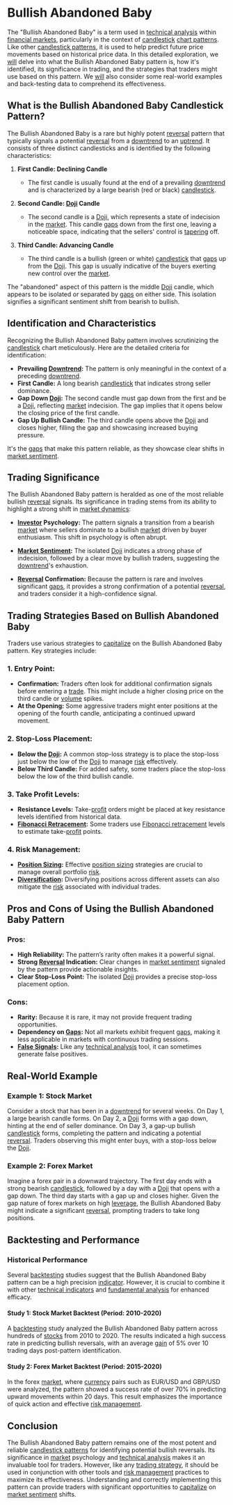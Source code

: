# Bullish Abandoned Baby

The "Bullish Abandoned Baby" is a term used in [technical analysis](../t/technical_analysis.md) within [financial markets](../f/financial_market.md), particularly in the context of [candlestick](../c/candlestick.md) [chart patterns](../c/chart_patterns.md). Like other [candlestick patterns](../c/candlestick_patterns.md), it is used to help predict future price movements based on historical price data. In this detailed exploration, we [will](../w/will.md) delve into what the Bullish Abandoned Baby pattern is, how it's identified, its significance in trading, and the strategies that traders might use based on this pattern. We [will](../w/will.md) also consider some real-world examples and back-testing data to comprehend its effectiveness.

## What is the Bullish Abandoned Baby Candlestick Pattern?

The Bullish Abandoned Baby is a rare but highly potent [reversal](../r/reversal.md) pattern that typically signals a potential [reversal](../r/reversal.md) from a [downtrend](../d/downtrend.md) to an [uptrend](../u/uptrend.md). It consists of three distinct candlesticks and is identified by the following characteristics:

1. **First Candle: Declining Candle**
   - The first candle is usually found at the end of a prevailing [downtrend](../d/downtrend.md) and is characterized by a large bearish (red or black) [candlestick](../c/candlestick.md).
   
2. **Second Candle: [Doji](../d/doji.md) Candle**
   - The second candle is a [Doji](../d/doji.md), which represents a state of indecision in the [market](../m/market.md). This candle [gaps](../g/gap.md) down from the first one, leaving a noticeable space, indicating that the sellers' control is [tapering](../t/tapering.md) off.
   
3. **Third Candle: Advancing Candle**
   - The third candle is a bullish (green or white) [candlestick](../c/candlestick.md) that [gaps](../g/gap.md) up from the [Doji](../d/doji.md). This gap is usually indicative of the buyers exerting new control over the [market](../m/market.md).

The "abandoned" aspect of this pattern is the middle [Doji](../d/doji.md) candle, which appears to be isolated or separated by [gaps](../g/gap.md) on either side. This isolation signifies a significant sentiment shift from bearish to bullish.

## Identification and Characteristics

Recognizing the Bullish Abandoned Baby pattern involves scrutinizing the [candlestick](../c/candlestick.md) chart meticulously. Here are the detailed criteria for identification:

- **Prevailing [Downtrend](../d/downtrend.md):** The pattern is only meaningful in the context of a preceding [downtrend](../d/downtrend.md).
- **First Candle:** A long bearish [candlestick](../c/candlestick.md) that indicates strong seller dominance.
- **Gap Down [Doji](../d/doji.md):** The second candle must gap down from the first and be a [Doji](../d/doji.md), reflecting [market](../m/market.md) indecision. The gap implies that it opens below the closing price of the first candle.
- **Gap Up Bullish Candle:** The third candle opens above the [Doji](../d/doji.md) and closes higher, filling the gap and showcasing increased buying pressure.

It's the [gaps](../g/gap.md) that make this pattern reliable, as they showcase clear shifts in [market sentiment](../m/market_sentiment.md).

## Trading Significance

The Bullish Abandoned Baby pattern is heralded as one of the most reliable bullish [reversal](../r/reversal.md) signals. Its significance in trading stems from its ability to highlight a strong shift in [market dynamics](../m/market_dynamics.md):

- **[Investor](../i/investor.md) Psychology:** The pattern signals a transition from a bearish [market](../m/market.md) where sellers dominate to a bullish [market](../m/market.md) driven by buyer enthusiasm. This shift in psychology is often abrupt.
  
- **[Market Sentiment](../m/market_sentiment.md):** The isolated [Doji](../d/doji.md) indicates a strong phase of indecision, followed by a clear move by bullish traders, suggesting the [downtrend](../d/downtrend.md)'s exhaustion.

- **[Reversal](../r/reversal.md) Confirmation:** Because the pattern is rare and involves significant [gaps](../g/gap.md), it provides a strong confirmation of a potential [reversal](../r/reversal.md), and traders consider it a high-confidence signal.

## Trading Strategies Based on Bullish Abandoned Baby

Traders use various strategies to [capitalize](../c/capitalize.md) on the Bullish Abandoned Baby pattern. Key strategies include:

### 1. **Entry Point:**

- **Confirmation:** Traders often look for additional confirmation signals before entering a [trade](../t/trade.md). This might include a higher closing price on the third candle or [volume](../v/volume.md) spikes.
- **At the Opening:** Some aggressive traders might enter positions at the opening of the fourth candle, anticipating a continued upward movement.

### 2. **Stop-Loss Placement:**

- **Below the [Doji](../d/doji.md):** A common stop-loss strategy is to place the stop-loss just below the low of the [Doji](../d/doji.md) to manage [risk](../r/risk.md) effectively.
- **Below Third Candle:** For added safety, some traders place the stop-loss below the low of the third bullish candle.

### 3. **Take Profit Levels:**

- **Resistance Levels:** Take-[profit](../p/profit.md) orders might be placed at key resistance levels identified from historical data.
- **[Fibonacci Retracement](../f/fibonacci_retracement.md):** Some traders use [Fibonacci retracement](../f/fibonacci_retracement.md) levels to estimate take-[profit](../p/profit.md) points.

### 4. **Risk Management:**

- **[Position Sizing](../p/position_sizing.md):** Effective [position sizing](../p/position_sizing.md) strategies are crucial to manage overall portfolio [risk](../r/risk.md).
- **[Diversification](../d/diversification.md):** Diversifying positions across different assets can also mitigate the [risk](../r/risk.md) associated with individual trades.

## Pros and Cons of Using the Bullish Abandoned Baby Pattern

### Pros:
- **High Reliability:** The pattern’s rarity often makes it a powerful signal.
- **Strong [Reversal](../r/reversal.md) Indication:** Clear changes in [market sentiment](../m/market_sentiment.md) signaled by the pattern provide actionable insights.
- **Clear Stop-Loss Point:** The isolated [Doji](../d/doji.md) provides a precise stop-loss placement option.

### Cons:
- **Rarity:** Because it is rare, it may not provide frequent trading opportunities.
- **Dependency on [Gaps](../g/gap.md):** Not all markets exhibit frequent [gaps](../g/gap.md), making it less applicable in markets with continuous trading sessions.
- **[False Signals](../f/false_signals_in_trading.md):** Like any [technical analysis](../t/technical_analysis.md) tool, it can sometimes generate false positives.

## Real-World Example

### Example 1: Stock Market
Consider a stock that has been in a [downtrend](../d/downtrend.md) for several weeks. On Day 1, a large bearish candle forms. On Day 2, a [Doji](../d/doji.md) forms with a gap down, hinting at the end of seller dominance. On Day 3, a gap-up bullish [candlestick](../c/candlestick.md) forms, completing the pattern and indicating a potential [reversal](../r/reversal.md). Traders observing this might enter buys, with a stop-loss below the [Doji](../d/doji.md).

### Example 2: Forex Market
Imagine a forex pair in a downward trajectory. The first day ends with a strong bearish [candlestick](../c/candlestick.md), followed by a day with a [Doji](../d/doji.md) that opens with a gap down. The third day starts with a gap up and closes higher. Given the gap nature of forex markets on high [leverage](../l/leverage.md), the Bullish Abandoned Baby might indicate a significant [reversal](../r/reversal.md), prompting traders to take long positions. 

## Backtesting and Performance

### Historical Performance
Several [backtesting](../b/backtesting.md) studies suggest that the Bullish Abandoned Baby pattern can be a high precision [indicator](../i/indicator.md). However, it is crucial to combine it with other [technical indicators](../t/technical_indicator.md) and [fundamental analysis](../f/fundamental_analysis.md) for enhanced efficacy.

#### Study 1: Stock Market Backtest (Period: 2010-2020)
A [backtesting](../b/backtesting.md) study analyzed the Bullish Abandoned Baby pattern across hundreds of [stocks](../s/stock.md) from 2010 to 2020. The results indicated a high success rate in predicting bullish reversals, with an average [gain](../g/gain.md) of 5% over 10 trading days post-pattern identification.

#### Study 2: Forex Market Backtest (Period: 2015-2020)
In the forex [market](../m/market.md), where [currency](../c/currency.md) pairs such as EUR/USD and GBP/USD were analyzed, the pattern showed a success rate of over 70% in predicting upward movements within 20 days. This result emphasizes the importance of quick action and effective [risk management](../r/risk_management.md).

## Conclusion

The Bullish Abandoned Baby pattern remains one of the most potent and reliable [candlestick patterns](../c/candlestick_patterns.md) for identifying potential bullish reversals. Its significance in [market](../m/market.md) psychology and [technical analysis](../t/technical_analysis.md) makes it an invaluable tool for traders. However, like any [trading strategy](../t/trading_strategy.md), it should be used in conjunction with other tools and [risk management](../r/risk_management.md) practices to maximize its effectiveness. Understanding and correctly implementing this pattern can provide traders with significant opportunities to [capitalize](../c/capitalize.md) on [market sentiment](../m/market_sentiment.md) shifts.